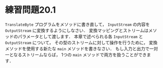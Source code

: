 # 練習問題20.1
`TranslateByte` プログラムをメソッドに書き直して，
`InputStream` の内容を `OutputStream` に変換するようにしなさい．
変換マッピングとストリームはメソッドのパラメータとして渡します．
本章で述べられる各 `InputStream` と `OutputStream` について，
その型のストリームに対して操作を行うために，
変換メソッドを使用する新たな `main` メソッドを書きなさい．
もし入力と出力で一対一となるストリームならば，
1つの `main` メソッドで両方を扱うことができます．
